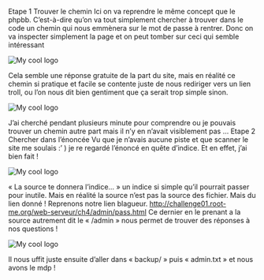 Etape 1 Trouver le chemin
Ici on va reprendre le même concept que le phpbb.
C’est-à-dire qu’on va tout simplement chercher à trouver dans le code un chemin qui nous emmènera sur le mot de passe à rentrer.
Donc on va inspecter simplement la page et on peut tomber sur ceci qui semble intéressant

<img src="/Image7.png" alt="My cool logo"/>
 
Cela semble une réponse gratuite de la part du site, mais en réalité ce chemin si pratique et facile se contente juste de nous rediriger vers un lien troll, ou l’on nous dit bien gentiment que ça serait trop simple sinon.
 
<img src="/Image8.png" alt="My cool logo"/>

J’ai cherché pendant plusieurs minute pour comprendre ou je pouvais trouver un chemin autre part mais il n’y en n’avait visiblement pas …
Etape 2 Chercher dans l’énoncée
Vu que je n’avais aucune piste et que scanner le site me soulais :’ ) je re regardé l’énoncé en quête d’indice.
Et en effet, j’ai bien fait !

<img src="/Image9.png" alt="My cool logo"/>
 
« La source te donnera l’indice… » un indice si simple qu’il pourrait passer pour inutile.
Mais en réalité la source n’est pas la source des fichier.
Mais du lien donné !
Reprenons notre lien blagueur.
http://challenge01.root-me.org/web-serveur/ch4/admin/pass.html
Ce dernier en le prenant a la source autrement dit le « /admin » nous permet de trouver des réponses à nos questions !

<img src="/Image10.png" alt="My cool logo"/>
 
Il nous uffit juste ensuite d’aller dans « backup/ » puis « admin.txt » et nous avons le mdp !
